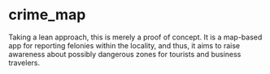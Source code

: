 # crime_map
Taking a lean approach, this is merely a proof of concept. It is a map-based app for reporting felonies within the locality, and thus, it aims to raise awareness about possibly dangerous zones for tourists and business travelers.
